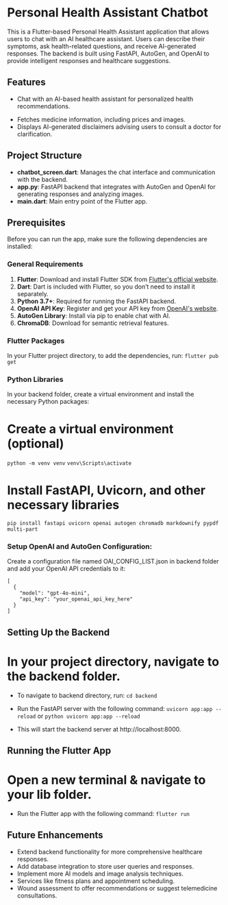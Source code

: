 # Personal Health Assistant Chatbot

This is a Flutter-based Personal Health Assistant application that allows users to chat with an AI healthcare assistant. Users can describe their symptoms, ask health-related questions, and receive AI-generated responses.  The backend is built using FastAPI, AutoGen, and OpenAI to provide intelligent responses and healthcare suggestions.
<!-- Additionally, users can upload images along with their text input to get more detailed recommendations. -->

## Features

- Chat with an AI-based health assistant for personalized health recommendations.
<!-- - Support for text input and image upload to enhance recommendations. -->
- Fetches medicine information, including prices and images.
- Displays AI-generated disclaimers advising users to consult a doctor for clarification.

## Project Structure

- **chatbot_screen.dart**: Manages the chat interface and communication with the backend.
- **app.py**: FastAPI backend that integrates with AutoGen and OpenAI for generating responses and analyzing images.
- **main.dart**: Main entry point of the Flutter app.
<!-- - **MedicalProductsScreen**: Shows a list of medical products for user convenience.  -->

## Prerequisites

Before you can run the app, make sure the following dependencies are installed:

### General Requirements

1. **Flutter**: Download and install Flutter SDK from [Flutter's official website](https://flutter.dev/docs/get-started/install).
2. **Dart**: Dart is included with Flutter, so you don’t need to install it separately.
3. **Python 3.7+**: Required for running the FastAPI backend.
4. **OpenAI API Key**: Register and get your API key from [OpenAI's website](https://platform.openai.com/signup/).
5. **AutoGen Library**: Install via pip to enable chat with AI.
6. **ChromaDB**: Download for semantic retrieval features.

### Flutter Packages
In your Flutter project directory, to add the dependencies, run:
`flutter pub get`

### Python Libraries
In your backend folder, create a virtual environment and install the necessary Python packages:

# Create a virtual environment (optional)
`python -m venv venv`
`venv\Scripts\activate`

# Install FastAPI, Uvicorn, and other necessary libraries
`pip install fastapi uvicorn openai autogen chromadb markdownify pypdf multi-part`

### Setup OpenAI and AutoGen Configuration: 
Create a configuration file named OAI_CONFIG_LIST.json in backend folder and add your OpenAI API credentials to it:

```
[
  {
    "model": "gpt-4o-mini",
    "api_key": "your_openai_api_key_here"
  }
]
```


## Setting Up the Backend

# In your project directory, navigate to the backend folder.
- To navigate to backend directory, run:
`cd backend`

- Run the FastAPI server with the following command:
`uvicorn app:app --reload`
or 
`python uvicorn app:app --reload`

- This will start the backend server at http://localhost:8000.


## Running the Flutter App
# Open a new terminal & navigate to your lib folder.

- Run the Flutter app with the following command:
`flutter run`


## Future Enhancements 
- Extend backend functionality for more comprehensive healthcare responses.
- Add database integration to store user queries and responses.
- Implement more AI models and image analysis techniques.
- Services like fitness plans and appointment scheduling.
- Wound assessment to offer recommendations or suggest telemedicine consultations. 
